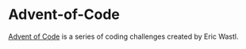 # Advent-of-Code
<a href="https://adventofcode.com/">Advent of Code</a> is a series of coding challenges created by Eric Wastl.



